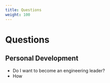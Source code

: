 ```yaml
---
title: Questions
weight: 100
---
```


# Questions

## Personal Development

- Do I want to become an engineering leader?
- How 